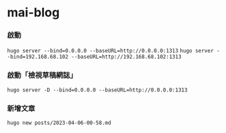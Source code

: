 # mai-blog

### 啟動
`hugo server --bind=0.0.0.0 --baseURL=http://0.0.0.0:1313`
`hugo server --bind=192.168.68.102 --baseURL=http://192.168.68.102:1313`

### 啟動「檢視草稿網誌」
`hugo server -D --bind=0.0.0.0 --baseURL=http://0.0.0.0:1313`

### 新增文章
`hugo new posts/2023-04-06-00-58.md`
